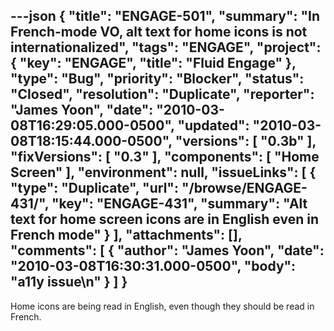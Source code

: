 ---json
{
  "title": "ENGAGE-501",
  "summary": "In French-mode VO, alt text for home icons is not internationalized",
  "tags": "ENGAGE",
  "project": {
    "key": "ENGAGE",
    "title": "Fluid Engage"
  },
  "type": "Bug",
  "priority": "Blocker",
  "status": "Closed",
  "resolution": "Duplicate",
  "reporter": "James Yoon",
  "date": "2010-03-08T16:29:05.000-0500",
  "updated": "2010-03-08T18:15:44.000-0500",
  "versions": [
    "0.3b"
  ],
  "fixVersions": [
    "0.3"
  ],
  "components": [
    "Home Screen"
  ],
  "environment": null,
  "issueLinks": [
    {
      "type": "Duplicate",
      "url": "/browse/ENGAGE-431/",
      "key": "ENGAGE-431",
      "summary": "Alt text for home screen icons are in English even in French mode"
    }
  ],
  "attachments": [],
  "comments": [
    {
      "author": "James Yoon",
      "date": "2010-03-08T16:30:31.000-0500",
      "body": "a11y issue\n"
    }
  ]
}
---
Home icons are being read in English, even though they should be read in French.

        